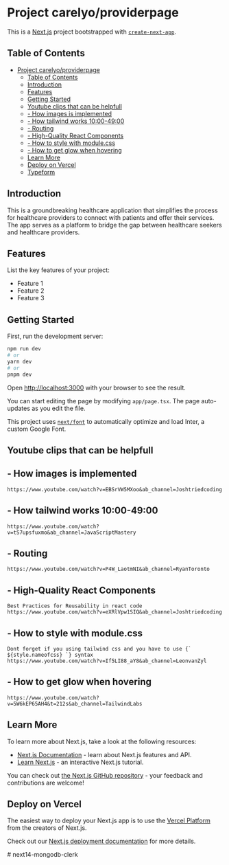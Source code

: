 # Project carelyo/providerpage

This is a [Next.js](https://nextjs.org/) project bootstrapped with [`create-next-app`](https://github.com/vercel/next.js/tree/canary/packages/create-next-app).

## Table of Contents

- [Project carelyo/providerpage](#project-carelyoproviderpage)
  - [Table of Contents](#table-of-contents)
  - [Introduction](#introduction)
  - [Features](#features)
  - [Getting Started](#getting-started)
  - [Youtube clips that can be helpfull](#youtube-clips-that-can-be-helpfull)
  - [- How images is implemented](#--how-images-is-implemented)
  - [- How tailwind works 10:00-49:00](#--how-tailwind-works-1000-4900)
  - [- Routing](#--routing)
  - [- High-Quality React Components](#--high-quality-react-components)
  - [- How to style with module.css](#--how-to-style-with-modulecss)
  - [- How to get glow when hovering](#--how-to-get-glow-when-hovering)
  - [Learn More](#learn-more)
  - [Deploy on Vercel](#deploy-on-vercel)
  - [Typeform](#typeform)

## Introduction

This is a groundbreaking healthcare application that simplifies the process for healthcare providers to connect with patients and offer their services. The app serves as a platform to bridge the gap between healthcare seekers and healthcare providers.

## Features

List the key features of your project:

- Feature 1
- Feature 2
- Feature 3


## Getting Started

First, run the development server:

```bash
npm run dev
# or
yarn dev
# or
pnpm dev
```

Open [http://localhost:3000](http://localhost:3000) with your browser to see the result.

You can start editing the page by modifying `app/page.tsx`. The page auto-updates as you edit the file.

This project uses [`next/font`](https://nextjs.org/docs/basic-features/font-optimization) to automatically optimize and load Inter, a custom Google Font.


## Youtube clips that can be helpfull

  ## - How images is implemented
    https://www.youtube.com/watch?v=EBSrVW5MXoo&ab_channel=Joshtriedcoding

  ## - How tailwind works 10:00-49:00
    https://www.youtube.com/watch?v=tS7upsfuxmo&ab_channel=JavaScriptMastery

  ## - Routing
    https://www.youtube.com/watch?v=P4W_LaotmNI&ab_channel=RyanToronto

  ## - High-Quality React Components
    Best Practices for Reusability in react code
    https://www.youtube.com/watch?v=eXRlVpw1SIQ&ab_channel=Joshtriedcoding

  ## - How to style with module.css
    Dont forget if you using tailwind css and you have to use {` ${style.nameofcss} `} syntax
    https://www.youtube.com/watch?v=If5LI88_aY8&ab_channel=LeonvanZyl

  ## - How to get glow when hovering
    https://www.youtube.com/watch?v=5W6kEP65AH4&t=212s&ab_channel=TailwindLabs


## Learn More

To learn more about Next.js, take a look at the following resources:

- [Next.js Documentation](https://nextjs.org/docs) - learn about Next.js features and API.
- [Learn Next.js](https://nextjs.org/learn) - an interactive Next.js tutorial.

You can check out [the Next.js GitHub repository](https://github.com/vercel/next.js/) - your feedback and contributions are welcome!


## Deploy on Vercel

The easiest way to deploy your Next.js app is to use the [Vercel Platform](https://vercel.com/new?utm_medium=default-template&filter=next.js&utm_source=create-next-app&utm_campaign=create-next-app-readme) from the creators of Next.js.

Check out our [Next.js deployment documentation](https://nextjs.org/docs/deployment) for more details.


#   n e x t 1 4 - m o n g o d b - c l e r k  
 